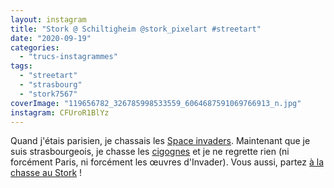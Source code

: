 ```yaml
---
layout: instagram
title: "Stork @ Schiltigheim @stork_pixelart #streetart"
date: "2020-09-19"
categories: 
  - "trucs-instagrammes"
tags: 
  - "streetart"
  - "strasbourg"
  - "stork7567"
coverImage: "119656782_326785998533559_6064687591069766913_n.jpg"
instagram: CFUroR1BlYz
---
```


Quand j'étais parisien, je chassais les [Space invaders](http://sitofotos.6x8.org/index.php?/category/2). Maintenant que je suis strasbourgeois, je chasse les [cigognes](https://www.6x8.org/tag/stork7567/) et je ne regrette rien (ni forcément Paris, ni forcément les œuvres d'Invader). Vous aussi, partez [à la chasse au Stork](https://www.6x8.org/2019/11/a-la-chasse-au-stork/) !
